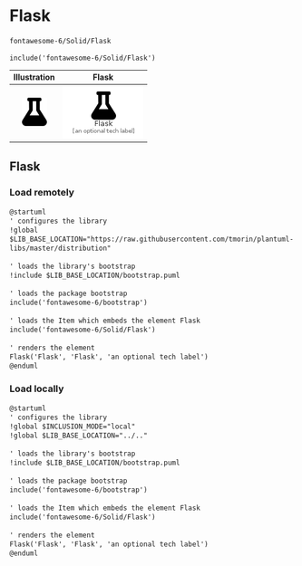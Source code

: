 # Flask


```text
fontawesome-6/Solid/Flask
```

```text
include('fontawesome-6/Solid/Flask')
```



| Illustration | Flask |
| :---: | :---: |
| ![illustration for Illustration](../../fontawesome-6/Solid/Flask.png) | ![illustration for Flask](../../fontawesome-6/Solid/Flask.Local.png) |




## Flask

### Load remotely
```plantuml
@startuml
' configures the library
!global $LIB_BASE_LOCATION="https://raw.githubusercontent.com/tmorin/plantuml-libs/master/distribution"

' loads the library's bootstrap
!include $LIB_BASE_LOCATION/bootstrap.puml

' loads the package bootstrap
include('fontawesome-6/bootstrap')

' loads the Item which embeds the element Flask
include('fontawesome-6/Solid/Flask')

' renders the element
Flask('Flask', 'Flask', 'an optional tech label')
@enduml
```

### Load locally
```plantuml
@startuml
' configures the library
!global $INCLUSION_MODE="local"
!global $LIB_BASE_LOCATION="../.."

' loads the library's bootstrap
!include $LIB_BASE_LOCATION/bootstrap.puml

' loads the package bootstrap
include('fontawesome-6/bootstrap')

' loads the Item which embeds the element Flask
include('fontawesome-6/Solid/Flask')

' renders the element
Flask('Flask', 'Flask', 'an optional tech label')
@enduml
```

